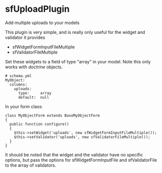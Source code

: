 sfUploadPlugin
==============

Add multiple uploads to your models

This plugin is very simple, and is really only useful for the widget and validator it provides

* sfWidgetFormInputFileMultiple
* sfValidatorFileMultiple

Set these widgets to a field of type "array" in your model.  Note this only works with _doctrine_ objects.

    # schema.yml
    MyObject:
      columns:
        uploads:
          type:     array
          default:  null
          
In your form class:

    class MyObjectForm extends BaseMyObjectForm
    {
      public function configure()
      {
        $this->setWidget('uploads', new sfWidgetFormInputFileMultiple());
        $this->setValidator('uploads', new sfValidatorFileMultiple());
      }
    }
    
It should be noted that the widget and the validator have no specific options, but pass the 
options for sfWidgetFormInputFile and sfValidatorFile to the array of validators.